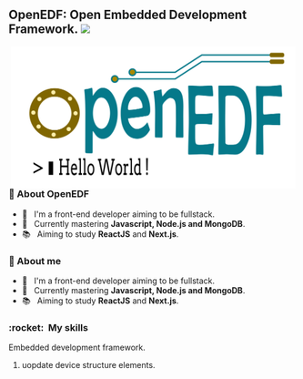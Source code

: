 ## OpenEDF: Open Embedded Development Framework. <img src="https://github.com/rajput2107/rajput2107/blob/master/Assets/Developer.gif" width="64px"/> 
<img src="https://github.com/OpenEDF/openedf/blob/master/matrial/logo/OpenEDF.png" min-width="500px" max-width="500px" width="500px" align="right" alt="OpenEDF logo">

### 🌄 About OpenEDF
- 🤔 &nbsp; I'm a front-end developer aiming to be fullstack.
- 🌱 &nbsp; Currently mastering  **Javascript, Node.js and MongoDB**.
- 📚 &nbsp; Aiming to study **ReactJS** and **Next.js**.

### 👦 About me
- 🤔 &nbsp; I'm a front-end developer aiming to be fullstack.
- 🌱 &nbsp; Currently mastering  **Javascript, Node.js and MongoDB**.
- 📚 &nbsp; Aiming to study **ReactJS** and **Next.js**.

<h3> :rocket: &nbsp;My skills </h3>


 Embedded development framework.

1. uopdate device structure elements.

